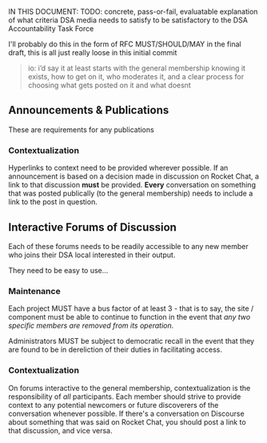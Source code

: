 IN THIS DOCUMENT: TODO: concrete, pass-or-fail, evaluatable explanation of what criteria DSA media needs to satisfy to be satisfactory to the DSA Accountability Task Force

I'll probably do this in the form of RFC MUST/SHOULD/MAY in the final draft, this is all just really loose in this initial commit

> io: i’d say it at least starts with the general membership knowing it exists, how to get on it, who moderates it, and a clear process for choosing what gets posted on it and what doesnt

## Announcements & Publications

These are requirements for any publications

### Contextualization

Hyperlinks to context need to be provided wherever possible. If an announcement is based on a decision made in discussion on Rocket Chat, a link to that discussion **must** be provided. **Every** conversation on something that was posted publically (to the general membership) needs to include a link to the post in question.

## Interactive Forums of Discussion

Each of these forums needs to be readily accessible to any new member who joins their DSA local interested in their output.

They need to be easy to use...

### Maintenance

Each project MUST have a bus factor of at least 3 - that is to say, the site / component must be able to continue to function in the event that *any two specific members are removed from its operation*.

Administrators MUST be subject to democratic recall in the event that they are found to be in dereliction of their duties in facilitating access.

### Contextualization

On forums interactive to the general membership, contextualization is the responsibility of *all* participants. Each member should strive to provide context to any potential newcomers or future discoverers of the conversation whenever possible. If there's a conversation on Discourse about something that was said on Rocket Chat, you should post a link to that discussion, and vice versa.
